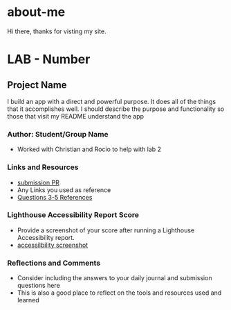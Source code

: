 # about-me

Hi there, thanks for visting my site.

# LAB - Number

## Project Name

I build an app with a direct and powerful purpose. It does all of the things that it accomplishes well. I should describe the purpose and functionality so those that visit my README understand the app

### Author: Student/Group Name

* Worked with Christian and Rocio to help with lab 2

### Links and Resources

* [submission PR](http://xyz.com)
* Any Links you used as reference
* [Questions 3-5 References](https://www.opinionstage.com/blog/true-or-false-questions/)

### Lighthouse Accessibility Report Score

* Provide a screenshot of your score after running a Lighthouse Accessibility report.
* [accessilbility screenshot](/home/alexchao/projects/courses/code-201/about-me/about-me/img/accessibility-screenshot.png)

### Reflections and Comments

* Consider including the answers to your daily journal and submission questions here
* This is also a good place to reflect on the tools and resources used and learned